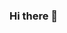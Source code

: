 ### Hi there 👋

<!--
**qcnooq/qcnooq** is a ✨ _special_ ✨ repository because its `README.md` (this file) appears on your GitHub profile.

Use of the QcNooq project
The QcNooq project is available for download at the page: www.zonabit.it/QcNooq. Are available separately:
•	the setup of the QcNooq executable program for Microsoft Windows (QcNooqSetup.exe);
•	the source code (QcNooq.zip).
If you don’t want to compile QcNooq, simply install the software and run it to check the output of the emulation code as you read the book.
If you want to compile QcNooq under Windows, unzip QcNooq.zip in any folder and open the project. The source code includes a project for Microsoft Visual Studio (QcNooq.vcproj) in a version from a few years ago. Any recent version of Microsoft Visual Studio will convert the project automatically. The project has 32-bit configuration for compatibility with older versions, but users can easily compile for 64-bit, and will experience some slight increase in execution speed
There is also another project (QcNooqConsole.vcproj) that allows you to compile QcNooq as a console application, without a Windows GUI: this does not give any advantage in a Windows environment, but can help the porting of QcNooq as a console application in a different environment.
If you want to compile QcNooq in an environment other than Windows, you must use the code following the instructions below.
1.	some modules should not be included in the project because they contain the implementation of the Windows interface, and are the following:
QcNooqButton.h
QcNooqDialog.h
QcNooqDlg.h
QcNooqStatic.h
QcNooq_ReadMe.h
stdafx.cpp
QcNooqButton.cpp
QcNooqDialog.cpp
QcNooqDlg.cpp
QcNooqStatic.cpp
QcNooq_ReadMe.cpp
2.	some modules make up a fully portable library of mathematical functions, and can be recompiled without difficulty in any environment:
QCM_math.h
QCM_tools.h
QCM_complex0.cpp
QCM_format0.cpp
QCM_matrix0.cpp
QCM_matrix1.cpp
QCM_procs0.cpp
QCM_state0.cpp
QCM_tools0.cpp
QCM_vector0.cpp
3.	the last group of sources corresponds to the chapters of the book:
3: QCP_matrix.cpp
4: QCP_bitqubit.cpp
5: QCP_gates.cpp
6.1: QCP_deutsch.cpp
6.2: QCP_deutsch_josza.cpp
6.3: QCP_simon.cpp
6.4: QCP_grover.cpp
6.5: QCP_shor.cpp
and for the console application there is an entry point sample in:
QCNooqConsole.cpp
The source code of the modules of the third group contains first the implementation of the dialog that hosts buttons and other objects in the Windows interface, and then the code corresponding to the examples discussed in the corresponding chapters. Throughout the program, the application code concerning the Windows interface is under the condition of the definition of the symbol QCNOOQ_WINDOWS, which must not be defined outside the Windows environment, nor in the console version. In most cases the code under the QCNOOQ_WINDOWS condition can be simply omitted, and only in some cases is it necessary to intervene to provide a requested data input. For example, to test Shor’s algorithm we find the case in which the number N is read from a box in the Windows environment, and must be fixed in the sources or asked to the user:
#ifdef QCNOOQ_WINDOWS
m_edit_number_16.GetWindowText(buf, 200); only_digits(buf);
#else
strcpy(buf, "15"); // to be done: input number
#endif
In all cases, the code uses the following function for output, implemented with three variants:
extern void ListMatrix(char init, char *comment, int mrow, int ncol, qx *mtr, int hexacomment );
extern void ListMatrix(char init, char *comment, int mrow, int ncol, qx *mtr );
extern void ListMatrix(char init, char *comment);
which directs the output to the two boxes provided by the Windows interface, the upper one for generic information and the lower one to represent the matrices resulting from the calculations. The code of ListMatrix() is located in the QCM_tools0.cpp file and must be implemented in the new environment, redirecting the output to the console or to the available graphic interface. The function to be modified is global_ListMatrix(), of which in QCM_tools0.cpp there are both the Windows version and a rudimentary version for a console application.
The program built outside the Windows environment must have an entry point that must include the definitions of the modules with the QCP_ prefix that you want to test, allocate the appropriate class and call the function to be tested. For example, to try the first of the tests provided while reading the book, multiplication of a vector by a matrix, the program will be:
#include <stdio.h>
// include and create the QCP_ modules and
// CQCP_ classes you want to test:
#include "QCP_matrix.h"
static CQCP_matrix test_matrix;
int main (int argc, char *argv[] )
{
char buf[100];
 // call the test you want to perform
 test_matrix.QCF_Mul_Vector_Matrix();
 printf ("TEST FINISHED - PRESS ENTER"); gets(buf);
}
and for any other case, all you have to do is include the appropriate QCP_xxx.h module, allocate the class and call the test. The code inside the classes with the prefix CQCP_ can be modified as desired to study the behaviour of the algorithms in different conditions.
 


-->
